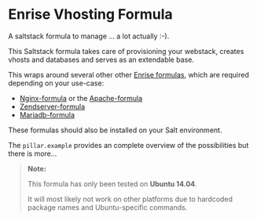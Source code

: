 # Enrise Vhosting Formula

A saltstack formula to manage … a lot actually :-).

This Saltstack formula takes care of provisioning your webstack, creates vhosts and databases and serves as an extendable base.

This wraps around several other other [Enrise formulas](https://github.com/enrise/?query=formula), which are required depending on your use-case:
* [Nginx-formula](https://github.com/enrise/nginx-formula) or the  [Apache-formula](https://github.com/enrise/apache-formula)
* [Zendserver-formula](https://github.com/enrise/zendserver-formula)
* [Mariadb-formula](https://github.com/enrise/mariadb-formula)

These formulas should also be installed on your Salt environment.

The `pillar.example` provides an complete overview of the possibilities
but there is more…

> **Note:**
>
> This formula has only been tested on **Ubuntu 14.04**.
>
> It will most likely not work on other platforms due to hardcoded
> package names and Ubuntu-specific commands.
